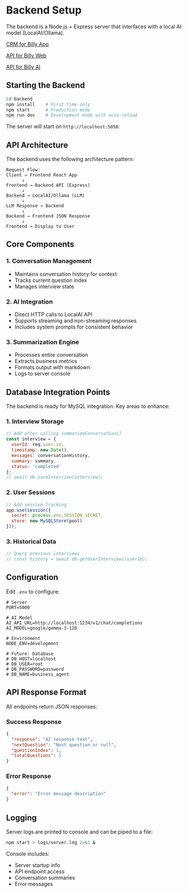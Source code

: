 # Backend Setup

The backend is a Node.js + Express server that interfaces with a local AI model (LocalAI/Ollama).

[CRM for Billy App](https://github.com/danielara071/billy)

[API for Billy Web](https://github.com/German-coder07/HackMTYAPIwebapp)

[API for Billy AI](https://github.com/jdelagarzaf/backendAI)

## Starting the Backend

```bash
cd backend
npm install    # First time only
npm start      # Production mode
npm run dev    # Development mode with auto-reload
```

The server will start on `http://localhost:5050`.

## API Architecture

The backend uses the following architecture pattern:

```
Request Flow:
Client → Frontend React App
      ↓
Frontend → Backend API (Express)
      ↓
Backend → LocalAI/Ollama (LLM)
      ↓
LLM Response → Backend
      ↓
Backend → Frontend JSON Response
      ↓
Frontend → Display to User
```

## Core Components

### 1. Conversation Management
- Maintains conversation history for context
- Tracks current question index
- Manages interview state

### 2. AI Integration
- Direct HTTP calls to LocalAI API
- Supports streaming and non-streaming responses
- Includes system prompts for consistent behavior

### 3. Summarization Engine
- Processes entire conversation
- Extracts business metrics
- Formats output with markdown
- Logs to server console

## Database Integration Points

The backend is ready for MySQL integration. Key areas to enhance:

### 1. Interview Storage
```javascript
// Add after calling summarizeConversation()
const interview = {
  userId: req.user.id,
  timestamp: new Date(),
  messages: conversationHistory,
  summary: summary,
  status: 'completed'
};
// await db.saveInterview(interview);
```

### 2. User Sessions
```javascript
// Add session tracking
app.use(session({
  secret: process.env.SESSION_SECRET,
  store: new MySQLStore(pool)
}));
```

### 3. Historical Data
```javascript
// Query previous interviews
// const history = await db.getUserInterviews(userId);
```

## Configuration

Edit `.env` to configure:

```env
# Server
PORT=5000

# AI Model
AI_API_URL=http://localhost:1234/v1/chat/completions
AI_MODEL=google/gemma-3-12b

# Environment
NODE_ENV=development

# Future: Database
# DB_HOST=localhost
# DB_USER=root
# DB_PASSWORD=password
# DB_NAME=business_agent
```

## API Response Format

All endpoints return JSON responses:

### Success Response
```json
{
  "response": "AI response text",
  "nextQuestion": "Next question or null",
  "questionIndex": 1,
  "totalQuestions": 5
}
```

### Error Response
```json
{
  "error": "Error message description"
}
```

## Logging

Server logs are printed to console and can be piped to a file:

```bash
npm start > logs/server.log 2>&1 &
```

Console includes:
- Server startup info
- API endpoint access
- Conversation summaries
- Error messages
